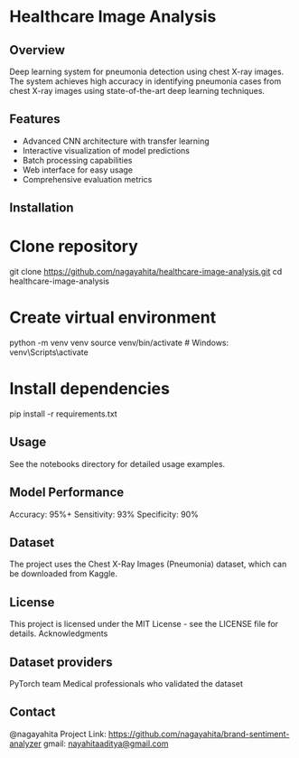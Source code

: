 # Healthcare Image Analysis

## Overview
Deep learning system for pneumonia detection using chest X-ray images. The system achieves high accuracy in identifying pneumonia cases from chest X-ray images using state-of-the-art deep learning techniques.

## Features
- Advanced CNN architecture with transfer learning
- Interactive visualization of model predictions
- Batch processing capabilities
- Web interface for easy usage
- Comprehensive evaluation metrics

## Installation

# Clone repository
git clone https://github.com/nagayahita/healthcare-image-analysis.git
cd healthcare-image-analysis

# Create virtual environment
python -m venv venv
source venv/bin/activate  # Windows: venv\Scripts\activate

# Install dependencies
pip install -r requirements.txt

## Usage
See the notebooks directory for detailed usage examples.

## Model Performance

Accuracy: 95%+
Sensitivity: 93%
Specificity: 90%

## Dataset
The project uses the Chest X-Ray Images (Pneumonia) dataset, which can be downloaded from Kaggle.
## License
This project is licensed under the MIT License - see the LICENSE file for details.
Acknowledgments

## Dataset providers
PyTorch team
Medical professionals who validated the dataset

## Contact
@nagayahita
Project Link: https://github.com/nagayahita/brand-sentiment-analyzer
gmail: nayahitaaditya@gmail.com
